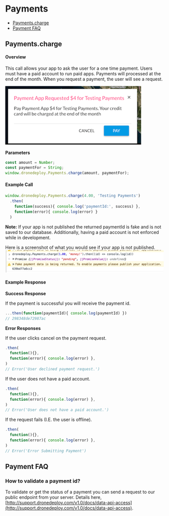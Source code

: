 # Payments

* [Payments.charge](#paymentscharge)
* [Payment FAQ](#payment-faq)

## Payments.charge

#### Overview

This call allows your app to ask the user for a one time payment. Users must have a paid account to run paid apps. Payments will processed at the end of the month. When you request a payment, the user will see a request.

![](payment_request_screenshot.png)

**Parameters**

```javascript
const amount = Number;
const paymentFor = String;
window.dronedeploy.Payments.charge(amount, paymentFor);
```

#### Example Call

```javascript
window.dronedeploy.Payments.charge(4.00, 'Testing Payments')
  .then(
    function(success){ console.log('paymentId:', success) },
    function(error){ console.log(error) }
  )
```

**Note:** If your app is not published the returned paymentId is fake and is not saved to our database. Additionally, having a paid account is not enforced while in development.

Here is a screenshot of what you would see if your app is not published.  ![](/assets/fakepayment.png)

#### Example Response

**Success Response**

If the payment is successful you will receive the payment id.

```javascript
...then(function(paymentId){ console.log(paymentId) })
// 298348de72987ac
```

**Error Responses**

If the user clicks cancel on the payment request.

```javascript
.then(
  function(){},
  function(error){ console.log(error) },
)
// Error('User declined payment request.')
```

If the user does not have a paid account.

```javascript
.then(
  function(){},
  function(error){ console.log(error) },
)
// Error('User does not have a paid account.')
```

If the request fails \(I.E. the user is offline\).

```javascript
.then(
  function(){},
  function(error){ console.log(error) },
)
// Error('Error Submitting Payment')
```

## Payment FAQ

### How to validate a payment id?

To validate or get the status of a payment you can send a request to our public endpoint from your server. Details here,   
[http://support.dronedeploy.com/v1.0/docs/data-api-access](http://support.dronedeploy.com/v1.0/docs/data-api-access).

